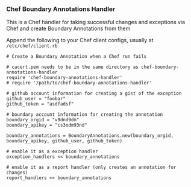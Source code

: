 ### Chef Boundary Annotations Handler

This is a Chef handler for taking successful changes and exceptions via Chef and create Boundary Annotations from them

Append the following to your Chef client configs, usually at `/etc/chef/client.rb`

    # Create a Boundary Annotation when a Chef run fails

    # cacert.pem needs to be in the same directory as chef-boundary-annotations-handler
    require 'chef-boundary-annotations-handler'
    # require '/path/to/chef-boundary-annotations-handler'

    # github account information for creating a gist of the exception
    github_user = "foobar"
    github_token = "asdfadsf"

    # boundary account information for creating the annotation
    boundary_orgid = "v9dnd9dm"
    boundary_apikey = "cs3odm93nd"

    boundary_annotations = BoundaryAnnotations.new(boundary_orgid, boundary_apikey, github_user, github_token)

    # enable it as a exception handler
    exception_handlers << boundary_annotations

    # enable it as a report handler (only creates an annotation for changes)
    report_handlers << boundary_annotations